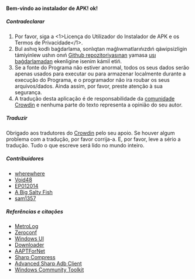 #### Bem-vindo ao instalador de APK! ok!

##### Contradeclarar
1. Por favor, siga a <1>Licença do Utilizador do Instalador de APK e os Termos de Privacidade</1>.
2. Bul ashıq kodlı baǵdarlama, sonlıqtan maǵlıwmatlarıńızdıń qáwipsizligin támiyinlew ushın onıń [Github repozitoriyasınan](https://github.com/Paving-Base/APK-Installer) yamasa [usı baǵdarlamadan](https://www.microsoft.com/store/apps/9P2JFQ43FPPG) ekenligine isenim kámil etiń.
3. Se a fonte do Programa não estiver anormal, todos os seus dados serão apenas usados para executar ou para armazenar localmente durante a execução do Programa, e o programador não ira roubar os seus arquivos/dados.  Ainda assim, por favor, preste atenção à sua segurança.
4. A tradução desta aplicação é de responsabilidade da [comunidade Crowdin](https://crowdin.com/project/APKInstaller "Crowdin") e nenhuma parte do texto representa a opinião do seu autor.

##### Traduzir
Obrigado aos tradutores do [Crowdin](https://crowdin.com/project/APKInstaller "Crowdin") pelo seu apoio. Se houver algum problema com a tradução, por favor corrija-a. E, por favor, leve a sério a tradução. Tudo o que escreve será lido no mundo inteiro.

##### Contribuidores
- [wherewhere](https://github.com/wherewhere)
- [Void48](https://github.com/Void48)
- [EP012014](https://github.com/EP012014)
- [A Big Salty Fish](https://github.com/bigsaltyfishes)
- [sam1357](https://github.com/sam1357)

##### Referências e citações
- [MetroLog](https://github.com/roubachof/MetroLog "MetroLog")
- [Zeroconf](https://github.com/novotnyllc/Zeroconf "Zeroconf")
- [Windows UI](https://github.com/microsoft/microsoft-ui-xaml "Windows UI")
- [Downloader](https://github.com/bezzad/Downloader "Downloader")
- [AAPTForNet](https://github.com/canheo136/QuickLook.Plugin.ApkViewer "AAPTForNet")
- [Sharp Compress](https://github.com/adamhathcock/sharpcompress "Sharp Compress")
- [Advanced Sharp Adb Client](https://github.com/yungd1plomat/AdvancedSharpAdbClient "Advanced Sharp Adb Client")
- [Windows Community Toolkit](https://github.com/CommunityToolkit/WindowsCommunityToolkit "Windows Community Toolkit")